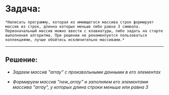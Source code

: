 # Задача:

    *Написать программу, которая из имеющегося массива строк формирует массив из строк, длинна которых меньше либо равна 3 символа. Первоначальный массив можно ввести с клавиатуры, либо задать на старте выполнения алгоритма. При решении не рекоменлуется пользоваться коллекциями, лучше обойтись исключительно массивами.*
***
## Решение:
* *Задаем массив "array" с произвольными данными в его элементах*

* *Формируем массив "new_array" и заполняем его элементами массива "array", у которых длина строки меньше или равна 3*

